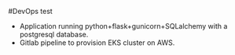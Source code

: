#DevOps test
- Application running python+flask+gunicorn+SQLalchemy with a postgresql database.
- Gitlab pipeline to provision EKS cluster on AWS.
